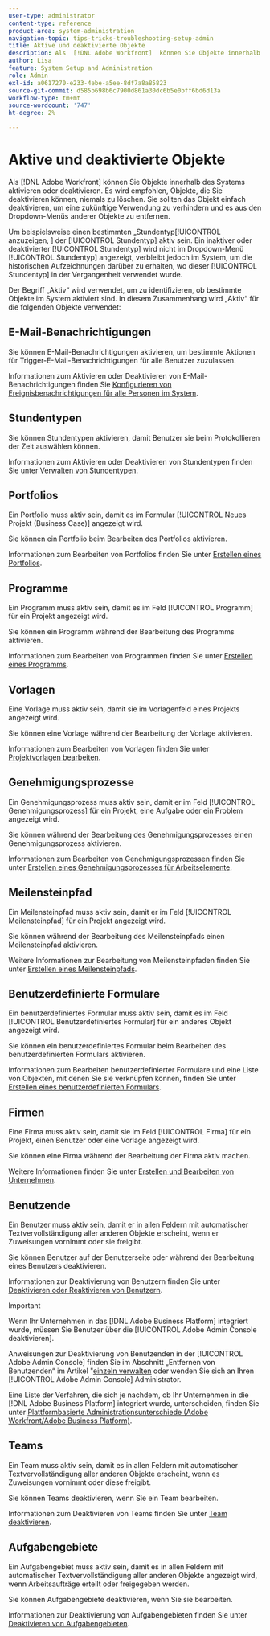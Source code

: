 ```yaml
---
user-type: administrator
content-type: reference
product-area: system-administration
navigation-topic: tips-tricks-troubleshooting-setup-admin
title: Aktive und deaktivierte Objekte
description: Als  [!DNL Adobe Workfront]  können Sie Objekte innerhalb des Systems aktivieren oder deaktivieren. Es wird empfohlen, Objekte, die Sie deaktivieren können, niemals zu löschen. Sie sollten das Objekt einfach deaktivieren, um eine zukünftige Verwendung zu verhindern und es aus den Dropdown-Menüs anderer Objekte zu entfernen.
author: Lisa
feature: System Setup and Administration
role: Admin
exl-id: a0617270-e233-4ebe-a5ee-8df7a8a85823
source-git-commit: d585b698b6c7900d861a30dc6b5e0bff6bd6d13a
workflow-type: tm+mt
source-wordcount: '747'
ht-degree: 2%

---
```


# Aktive und deaktivierte Objekte

Als [!DNL Adobe Workfront] können Sie Objekte innerhalb des Systems aktivieren oder deaktivieren. Es wird empfohlen, Objekte, die Sie deaktivieren können, niemals zu löschen. Sie sollten das Objekt einfach deaktivieren, um eine zukünftige Verwendung zu verhindern und es aus den Dropdown-Menüs anderer Objekte zu entfernen.

Um beispielsweise einen bestimmten „Stundentyp[!UICONTROL &#x200B; anzuzeigen, &#x200B;] der [!UICONTROL Stundentyp] aktiv sein. Ein inaktiver oder deaktivierter [!UICONTROL Stundentyp] wird nicht im Dropdown-Menü [!UICONTROL Stundentyp] angezeigt, verbleibt jedoch im System, um die historischen Aufzeichnungen darüber zu erhalten, wo dieser [!UICONTROL Stundentyp] in der Vergangenheit verwendet wurde.

Der Begriff „Aktiv“ wird verwendet, um zu identifizieren, ob bestimmte Objekte im System aktiviert sind. In diesem Zusammenhang wird „Aktiv“ für die folgenden Objekte verwendet:

## E-Mail-Benachrichtigungen

Sie können E-Mail-Benachrichtigungen aktivieren, um bestimmte Aktionen für Trigger-E-Mail-Benachrichtigungen für alle Benutzer zuzulassen.

Informationen zum Aktivieren oder Deaktivieren von E-Mail-Benachrichtigungen finden Sie [Konfigurieren von Ereignisbenachrichtigungen für alle Personen im System](../../administration-and-setup/manage-workfront/emails/configure-event-notifications-for-everyone-in-the-system.md).

## Stundentypen

Sie können Stundentypen aktivieren, damit Benutzer sie beim Protokollieren der Zeit auswählen können.

Informationen zum Aktivieren oder Deaktivieren von Stundentypen finden Sie unter [Verwalten von Stundentypen](../../administration-and-setup/set-up-workfront/configure-timesheets-schedules/hour-types.md).

## Portfolios

Ein Portfolio muss aktiv sein, damit es im Formular [!UICONTROL Neues Projekt (Business Case)] angezeigt wird.

Sie können ein Portfolio beim Bearbeiten des Portfolios aktivieren.

Informationen zum Bearbeiten von Portfolios finden Sie unter [Erstellen eines Portfolios](../../manage-work/portfolios/create-and-manage-portfolios/create-portfolios.md).

## Programme

Ein Programm muss aktiv sein, damit es im Feld [!UICONTROL Programm] für ein Projekt angezeigt wird.

Sie können ein Programm während der Bearbeitung des Programms aktivieren.

Informationen zum Bearbeiten von Programmen finden Sie unter [Erstellen eines Programms](../../manage-work/portfolios/create-and-manage-programs/create-program.md).

## Vorlagen

Eine Vorlage muss aktiv sein, damit sie im Vorlagenfeld eines Projekts angezeigt wird.

Sie können eine Vorlage während der Bearbeitung der Vorlage aktivieren.

Informationen zum Bearbeiten von Vorlagen finden Sie unter [Projektvorlagen bearbeiten](../../manage-work/projects/create-and-manage-templates/edit-templates.md).

## Genehmigungsprozesse

Ein Genehmigungsprozess muss aktiv sein, damit er im Feld [!UICONTROL Genehmigungsprozess] für ein Projekt, eine Aufgabe oder ein Problem angezeigt wird.

Sie können während der Bearbeitung des Genehmigungsprozesses einen Genehmigungsprozess aktivieren.

Informationen zum Bearbeiten von Genehmigungsprozessen finden Sie unter [Erstellen eines Genehmigungsprozesses für Arbeitselemente](../../administration-and-setup/customize-workfront/configure-approval-milestone-processes/create-approval-processes.md).

## Meilensteinpfad

Ein Meilensteinpfad muss aktiv sein, damit er im Feld [!UICONTROL Meilensteinpfad] für ein Projekt angezeigt wird.

Sie können während der Bearbeitung des Meilensteinpfads einen Meilensteinpfad aktivieren.

Weitere Informationen zur Bearbeitung von Meilensteinpfaden finden Sie unter [Erstellen eines Meilensteinpfads](../../administration-and-setup/customize-workfront/configure-approval-milestone-processes/create-milestone-path.md).

## Benutzerdefinierte Formulare

Ein benutzerdefiniertes Formular muss aktiv sein, damit es im Feld [!UICONTROL Benutzerdefiniertes Formular] für ein anderes Objekt angezeigt wird.

Sie können ein benutzerdefiniertes Formular beim Bearbeiten des benutzerdefinierten Formulars aktivieren.

Informationen zum Bearbeiten benutzerdefinierter Formulare und eine Liste von Objekten, mit denen Sie sie verknüpfen können, finden Sie unter [Erstellen eines benutzerdefinierten Formulars](/help/quicksilver/administration-and-setup/customize-workfront/create-manage-custom-forms/form-designer/design-a-form/design-a-form.md).

## Firmen

Eine Firma muss aktiv sein, damit sie im Feld [!UICONTROL Firma] für ein Projekt, einen Benutzer oder eine Vorlage angezeigt wird.

Sie können eine Firma während der Bearbeitung der Firma aktiv machen.

Weitere Informationen finden Sie unter [Erstellen und Bearbeiten von Unternehmen](../../administration-and-setup/set-up-workfront/organizational-setup/create-and-edit-companies.md).

## Benutzende

Ein Benutzer muss aktiv sein, damit er in allen Feldern mit automatischer Textvervollständigung aller anderen Objekte erscheint, wenn er Zuweisungen vornimmt oder sie freigibt.

Sie können Benutzer auf der Benutzerseite oder während der Bearbeitung eines Benutzers deaktivieren.

Informationen zur Deaktivierung von Benutzern finden Sie unter [Deaktivieren oder Reaktivieren von Benutzern](../../administration-and-setup/add-users/create-and-manage-users/deactivate-a-user.md).

>[!IMPORTANT]
>
>Wenn Ihr Unternehmen in das [!DNL Adobe Business Platform] integriert wurde, müssen Sie Benutzer über die [!UICONTROL Adobe Admin Console deaktivieren].
>
>Anweisungen zur Deaktivierung von Benutzenden in der [!UICONTROL Adobe Admin Console] finden Sie im Abschnitt „Entfernen von Benutzenden“ im Artikel &quot;[&#x200B; einzeln verwalten](https://helpx.adobe.com/de/enterprise/using/manage-users-individually.html) oder wenden Sie sich an Ihren [!UICONTROL Adobe Admin Console] Administrator.
>
>Eine Liste der Verfahren, die sich je nachdem, ob Ihr Unternehmen in die [!DNL Adobe Business Platform] integriert wurde, unterscheiden, finden Sie unter [Plattformbasierte Administrationsunterschiede (Adobe Workfront/Adobe Business Platform)](../../administration-and-setup/get-started-wf-administration/actions-in-admin-console.md).

## Teams

Ein Team muss aktiv sein, damit es in allen Feldern mit automatischer Textvervollständigung aller anderen Objekte erscheint, wenn es Zuweisungen vornimmt oder diese freigibt.

Sie können Teams deaktivieren, wenn Sie ein Team bearbeiten.

Informationen zum Deaktivieren von Teams finden Sie unter [Team deaktivieren](../../people-teams-and-groups/create-and-manage-teams/deactivate-a-team.md).

## Aufgabengebiete

Ein Aufgabengebiet muss aktiv sein, damit es in allen Feldern mit automatischer Textvervollständigung aller anderen Objekte angezeigt wird, wenn Arbeitsaufträge erteilt oder freigegeben werden.

Sie können Aufgabengebiete deaktivieren, wenn Sie sie bearbeiten.

Informationen zur Deaktivierung von Aufgabengebieten finden Sie unter [Deaktivieren von Aufgabengebieten](../../administration-and-setup/set-up-workfront/organizational-setup/deactivate-job-roles.md).

